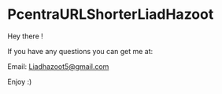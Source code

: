 # PcentraURLShorterLiadHazoot
Hey there !

If you have any questions you can get me at: 

Email: Liadhazoot5@gmail.com

Enjoy :)
